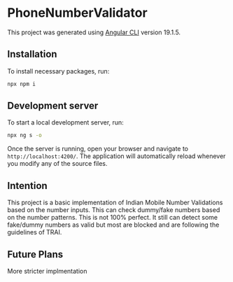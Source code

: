 # PhoneNumberValidator

This project was generated using [Angular CLI](https://github.com/angular/angular-cli) version 19.1.5.

## Installation

To install necessary packages, run:

```bash
npx npm i
```

## Development server

To start a local development server, run:

```bash
npx ng s -o
```

Once the server is running, open your browser and navigate to `http://localhost:4200/`. The application will automatically reload whenever you modify any of the source files.

## Intention
This project is a basic implementation of Indian Mobile Number Validations based on the number inputs.
This can check dummy/fake numbers based on the number patterns.
This is not 100% perfect. It still can detect some fake/dummy numbers as valid but most are blocked and are following the guidelines of TRAI.

## Future Plans
More stricter implmentation
